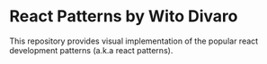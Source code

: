 # React Patterns by Wito Divaro

This repository provides visual implementation of the popular react development patterns (a.k.a react patterns).
